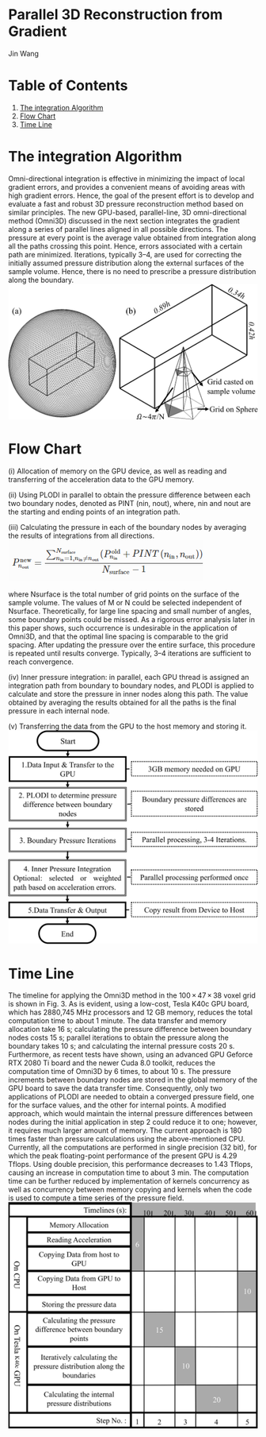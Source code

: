 # Parallel 3D Reconstruction from Gradient

Jin Wang

# Table of Contents
1. [The integration Algorithm](README.md#The-integration-Algorithm)
2. [Flow Chart](README.md#Flow-Char)
3. [Time Line ](README.md#Time-Line)

# The integration Algorithm
Omni-directional integration is effective in minimizing the impact of local gradient errors, and provides a convenient means of avoiding areas with high gradient errors. Hence, the goal of the present effort is to develop and evaluate a fast and robust 3D pressure reconstruction method based on similar principles. The new GPU-based, parallel-line, 3D omni-directional method (Omni3D) discussed in the next section integrates the gradient along a series of parallel lines aligned in all possible directions. The pressure at every point is the average value obtained from integration along all the paths crossing this point. Hence, errors associated with a certain path are minimized. Iterations, typically 3–4, are used for correcting the initially assumed pressure distribution along the external surfaces of the sample volume. Hence, there is no need to prescribe a pressure distribution along the boundary.
![Reading Input File](pic/skematic.png)

# Flow Chart
(i)
Allocation of memory on the GPU device, as well as reading and transferring of the acceleration data to the GPU memory.

(ii)
Using PLODI in parallel to obtain the pressure difference between each two boundary nodes, denoted as PINT (nin, nout), where, nin and nout are the starting and ending points of an integration path.

(iii)
Calculating the pressure in each of the boundary nodes by averaging the results of integrations from all directions.
![Reading Input File](pic/formulainteration.png)

where Nsurface is the total number of grid points on the surface of the sample volume. The values of M or N could be selected independent of Nsurface. Theoretically, for large line spacing and small number of angles, some boundary points could be missed. As a rigorous error analysis later in this paper shows, such occurrence is undesirable in the application of Omni3D, and that the optimal line spacing is comparable to the grid spacing. After updating the pressure over the entire surface, this procedure is repeated until results converge. Typically, 3–4 iterations are sufficient to reach convergence.
 
(iv)
Inner pressure integration: in parallel, each GPU thread is assigned an integration path from boundary to boundary nodes, and PLODI is applied to calculate and store the pressure in inner nodes along this path. The value obtained by averaging the results obtained for all the paths is the final pressure in each internal node.

 
(v)
Transferring the data from the GPU to the host memory and storing it.
![Reading Input File](pic/flowchart.png)

# Time Line
The timeline for applying the Omni3D method in the 100 × 47 × 38 voxel grid is shown in Fig. 3. As is evident, using a low-cost, Tesla K40c GPU board, which has 2880,745 MHz processors and 12 GB memory, reduces the total computation time to about 1 minute. The data transfer and memory allocation take 16 s; calculating the pressure difference between boundary nodes costs 15 s; parallel iterations to obtain the pressure along the boundary takes 10 s; and calculating the internal pressure costs 20 s. Furthermore, as recent tests have shown, using an advanced GPU Geforce RTX 2080 Ti board and the newer Cuda 8.0 toolkit, reduces the computation time of Omni3D by 6 times, to about 10 s. The pressure increments between boundary nodes are stored in the global memory of the GPU board to save the data transfer time. Consequently, only two applications of PLODI are needed to obtain a converged pressure field, one for the surface values, and the other for internal points. A modified approach, which would maintain the internal pressure differences between nodes during the initial application in step 2 could reduce it to one; however, it requires much larger amount of memory. The current approach is 180 times faster than pressure calculations using the above-mentioned CPU. Currently, all the computations are performed in single precision (32 bit), for which the peak floating-point performance of the present GPU is 4.29 Tflops. Using double precision, this performance decreases to 1.43 Tflops, causing an increase in computation time to about 3 min. The computation time can be further reduced by implementation of kernels concurrency as well as concurrency between memory copying and kernels when the code is used to compute a time series of the pressure field.
![Reading Input File](pic/timeline.png)



